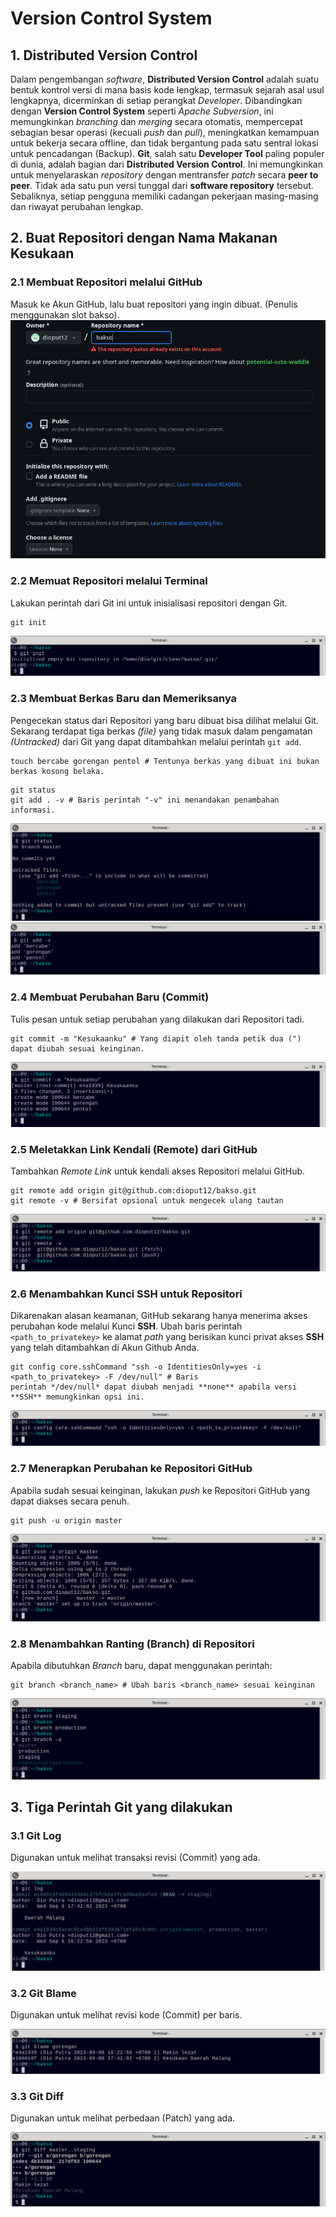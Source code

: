 # Version Control System

## 1. Distributed Version Control
Dalam pengembangan *software*, **Distributed Version Control** adalah suatu bentuk kontrol versi di
mana basis kode lengkap, termasuk sejarah asal usul lengkapnya, dicerminkan di setiap perangkat
*Developer*. Dibandingkan dengan **Version Control System** seperti *Apache Subversion*, ini
memungkinkan *branching* dan *merging* secara otomatis, mempercepat sebagian besar operasi (kecuali
*push* dan *pull*), meningkatkan kemampuan untuk bekerja secara offline, dan tidak bergantung pada
satu sentral lokasi untuk pencadangan (Backup). **Git**, salah satu **Developer Tool** paling
populer di dunia, adalah bagian dari **Distributed Version Control**. Ini memungkinkan untuk
menyelaraskan *repository* dengan mentransfer *patch* secara **peer to peer**. Tidak ada satu pun
versi tunggal dari **software repository** tersebut. Sebaliknya, setiap pengguna memiliki cadangan
pekerjaan masing-masing dan riwayat perubahan lengkap.

## 2. Buat Repositori dengan Nama Makanan Kesukaan

### 2.1 Membuat Repositori melalui GitHub
Masuk ke Akun GitHub, lalu buat repositori yang ingin dibuat. (Penulis menggunakan slot bakso).
![20230906_1](/assets/images/20230906_1.png)

### 2.2 Memuat Repositori melalui Terminal
Lakukan perintah dari Git ini untuk inisialisasi repositori dengan Git.

```git
git init
```
![20230906_2](/assets/images/20230906_2.png)

### 2.3 Membuat Berkas Baru dan Memeriksanya
Pengecekan status dari Repositori yang baru dibuat bisa dilihat melalui Git. Sekarang terdapat tiga
berkas *(file)* yang tidak masuk dalam pengamatan *(Untracked)* dari Git yang dapat ditambahkan
melalui perintah ```git add```.

```shell
touch bercabe gorengan pentol # Tentunya berkas yang dibuat ini bukan berkas kosong belaka.
```

```git
git status
git add . -v # Baris perintah "-v" ini menandakan penambahan informasi.
```

![20230906_3](/assets/images/20230906_3.png)
![20230906_4](/assets/images/20230906_4.png)

### 2.4 Membuat Perubahan Baru (Commit)
Tulis pesan untuk setiap perubahan yang dilakukan dari Repositori tadi.

```git
git commit -m "Kesukaanku" # Yang diapit oleh tanda petik dua (") dapat diubah sesuai keinginan.
```

![20230906_5](/assets/images/20230906_5.png)

### 2.5 Meletakkan Link Kendali (Remote) dari GitHub
Tambahkan *Remote Link* untuk kendali akses Repositori melalui GitHub.

```git
git remote add origin git@github.com:dioput12/bakso.git
git remote -v # Bersifat opsional untuk mengecek ulang tautan
```

![20230906_6](/assets/images/20230906_6.png)

### 2.6 Menambahkan Kunci SSH untuk Repositori
Dikarenakan alasan keamanan, GitHub sekarang hanya menerima akses perubahan kode melalui Kunci
**SSH**. Ubah baris perintah ```<path_to_privatekey>``` ke alamat *path* yang berisikan kunci privat
 akses **SSH** yang telah ditambahkan di Akun Github Anda.

```git
git config core.sshCommand "ssh -o IdentitiesOnly=yes -i <path_to_privatekey> -F /dev/null" # Baris
perintah */dev/null* dapat diubah menjadi **none** apabila versi **SSH** memungkinkan opsi ini.
```

![20230906_7](/assets/images/20230906_7.png)

### 2.7 Menerapkan Perubahan ke Repositori GitHub
Apabila sudah sesuai keinginan, lakukan *push* ke Repositori GitHub yang dapat diakses secara penuh.

```git
git push -u origin master
```

![20230906_8](/assets/images/20230906_8.png)

### 2.8 Menambahkan Ranting (Branch) di Repositori
Apabila dibutuhkan *Branch* baru, dapat menggunakan perintah:

```git
git branch <branch_name> # Ubah baris <branch_name> sesuai keinginan
```

![20230906_9](/assets/images/20230906_9.png)

## 3. Tiga Perintah **Git** yang dilakukan

### 3.1 Git Log
Digunakan untuk melihat transaksi revisi (Commit) yang ada.

![20230906_10](/assets/images/20230906_10.png)

### 3.2 Git Blame
Digunakan untuk melihat revisi kode (Commit) per baris.

![20230906_11](/assets/images/20230906_11.png)

### 3.3 Git Diff
Digunakan untuk melihat perbedaan (Patch) yang ada.

![20230906_12](/assets/images/20230906_12.png)
